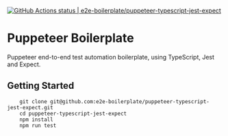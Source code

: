 [![GitHub Actions status | e2e-boilerplate/puppeteer-typescript-jest-expect](https://github.com/e2e-boilerplate/puppeteer-typescript-jest-expect/workflows/puppeteer-typescript-jest-expect/badge.svg)](https://github.com/e2e-boilerplate/puppeteer-typescript-jest-expect/actions?workflow=puppeteer-typescript-jest-expect)

# Puppeteer Boilerplate

Puppeteer end-to-end test automation boilerplate, using TypeScript, Jest and Expect.

## Getting Started

    	git clone git@github.com:e2e-boilerplate/puppeteer-typescript-jest-expect.git
    	cd puppeteer-typescript-jest-expect
    	npm install
    	npm run test
